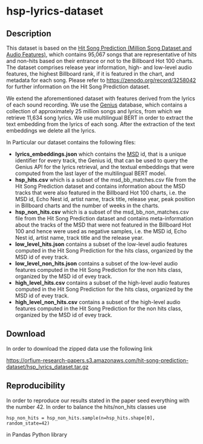 # hsp-lyrics-dataset

## Description

This dataset is based on the [Hit Song Prediction (Million Song Dataset and Audio Features)](https://zenodo.org/record/3258042), which contains 95,067 songs that are representative of hits and non-hits based on their entrance or not to the Billboard Hot 100 charts. The dataset comprises release year information, high- and low-level audio features, the highest Billboard rank, if it is featured in the chart, and metadata for each song. Please refer to https://zenodo.org/record/3258042 for further information on the Hit Song Prediction dataset.

We extend the aforementioned dataset with features derived from the lyrics of each sound recording. We use the [Genius](https://genius.com) database, which contains a collection of approximately 25 million songs and lyrics, from which we retrieve 11,634 song lyrics. We use multilingual BERT in order to extract the text embedding from the lyrics of each song. After the extraction of the text embeddings we delete all the lyrics.

In Particular our dataset contains the following files:
* **lyrics_embeddings.json** which contains the [MSD](http://millionsongdataset.com) id, that is a unique identifier for every track, the Genius id, that can be used to query the Genius API for the lyrics retrieval, and the textual embeddings that were computed from the last layer of the multilingual BERT model. 
* **hsp_hits.csv** which is a subset of the msd_bb_matches.csv file from the Hit Song Prediction dataset and contains information about the MSD tracks that were also featured in the Billboard Hot 100 charts, i.e. the MSD id, Echo Nest id, artist name, track title, release year, peak position in Billboard charts and the number of weeks in the charts.
* **hsp_non_hits.csv** which is a subset of the msd_bb_non_matches.csv file from the Hit Song Prediction dataset and contains meta-information about the tracks of the MSD that were not featured in the Billboard Hot 100 and hence were used as negative samples, i.e. the MSD id, Echo Nest id, artist name, track title and the release year.
* **low_level_hits.json** contains a subset of the low-level audio features computed in the Hit Song Prediction for the hits class, organized by the MSD id of evey track.
* **low_level_non_hits.json** contains a subset of the low-level audio features computed in the Hit Song Prediction for the non hits class, organized by the MSD id of evey track.
* **high_level_hits.csv** contains a subset of the high-level audio features computed in the Hit Song Prediction for the hits class, organized by the MSD id of evey track.
* **high_level_non_hits.csv** contains a subset of the high-level audio features computed in the Hit Song Prediction for the non hits class, organized by the MSD id of evey track.

## Download
In order to download the zipped data use the following link

https://orfium-research-papers.s3.amazonaws.com/hit-song-prediction-dataset/hsp_lyrics_dataset.tar.gz


## Reproducibility
In order to reproduce our results stated in the paper seed everything with the number 42. In order to balance the hits/non_hits classes use
```
hsp_non_hits = hsp_non_hits.sample(n=hsp_hits.shape[0], random_state=42)
```
in Pandas Python library

